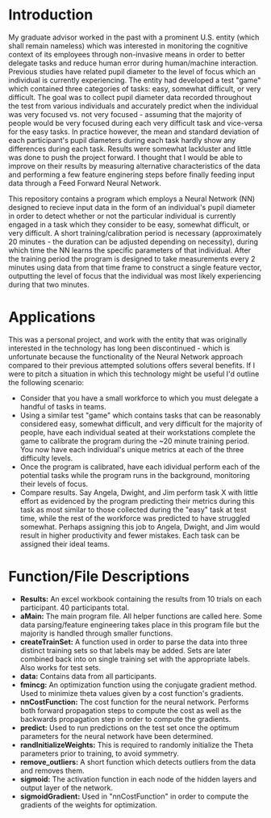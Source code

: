 # Introduction
My graduate advisor worked in the past with a prominent U.S. entity (which shall remain nameless) which was interested in monitoring the cognitive context of its employees through non-invasive means in order to better delegate tasks and reduce human error during human/machine interaction. Previous studies have related pupil diameter to the level of focus which an individual is currently experiencing. The entity had developed a test "game" which contained three categories of tasks: easy, somewhat difficult, or very difficult. The goal was to collect pupil diameter data recorded throughout the test from various individuals and accurately predict when the individual was very focused vs. not very focused - assuming that the majority of people would be very focused during each very difficult task and vice-versa for the easy tasks. In practice however, the mean and standard deviation of each participant's pupil diameters during each task hardly show any differences during each task. Results were somewhat lackluster and little was done to push the project forward. I thought that I would be able to improve on their results by measuring alternative characteristics of the data and performing a few feature enginering steps before finally feeding input data through a Feed Forward Neural Network.<br/>

This repository contains a program which employs a Neural Network (NN) designed to recieve input data in the form of an individual's pupil diameter in order to detect whether or not the particular individual is currently engaged in a task which they consider to be easy, somewhat difficult, or very difficult. A short training/calibration period is necessary (approximately 20 minutes - the duration can be adjusted depending on necessity), during which time the NN learns the specific parameters of that individual. After the training period the program is designed to take measurements every 2 minutes using data from that time frame to construct a single feature vector, outputting the level of focus that the individual was most likely experiencing during that two minutes. 

# Applications
This was a personal project, and work with the entity that was originally interested in the technology has long been discontinued - which is unfortunate because the functionality of the Neural Network approach compared to their previous attempted solutions offers several benefits. If I were to pitch a situation in which this technology might be useful I'd outline the following scenario:<br/>
* Consider that you have a small workforce to which you must delegate a handful of tasks in teams. 
* Using a similar test "game" which contains tasks that can be reasonably considered easy, somewhat difficult, and very difficult for the majority of people, have each individual seated at their workstations complete the game to calibrate the program during the ~20 minute training period. You now have each individual's unique metrics at each of the three difficulty levels.
* Once the program is calibrated, have each idividual perform each of the potential tasks while the program runs in the background, monitoring their levels of focus.
* Compare results. Say Angela, Dwight, and Jim perform task X with little effort as evidenced by the program predicting their metrics during this task as most similar to those collected during the "easy" task at test time, while the rest of the workforce was predicted to have struggled somewhat. Perhaps assigning this job to Angela, Dwight, and Jim would result in higher productivity and fewer mistakes. Each task can be assigned their ideal teams.

# Function/File Descriptions
* **Results:** An excel workbook containing the results from 10 trials on each participant. 40 participants total.
* **aMain:** The main program file. All helper functions are called here. Some data parsing/feature engineering takes place in this program file but the majority is handled through smaller functions.
* **createTrainSet:** A function used in order to parse the data into three distinct training sets so that labels may be added. Sets are later combined back into on single training set with the appropriate labels. Also works for test sets.
* **data:** Contains data from all participants.
* **fmincg:** An optimization function using the conjugate gradient method. Used to minimize theta values given by a cost function's gradients.
* **nnCostFunction:** The cost function for the neural network. Performs both forward propagation steps to compute the cost as well as the backwards propagation step in order to compute the gradients.
* **predict:** Used to run predictions on the test set once the optimum parameters for the neural network have been determined.
* **randInitializeWeights:** This is required to randomly initialize the Theta parameters prior to training, to avoid symmetry.
* **remove_outliers:** A short function which detects outliers from the data and removes them.
* **sigmoid:** The activation function in each node of the hidden layers and output layer of the network. 
* **sigmoidGradient:** Used in "nnCostFunction" in order to compute the gradients of the weights for optimization.

